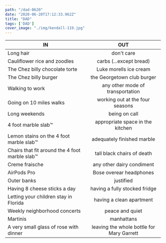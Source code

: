 ```yaml
---
path: "/dad-0620"
date: "2020-06-20T17:12:33.962Z"
title: "DAD"
tags: ['DAD']
cover_image: "./img/kendall-119.jpg"
---
```


| IN            | OUT           | 
| ------------- |:-------------:| 
Long hair | don't care
Cauliflower rice and zoodles | carbs (...except bread)
The Chez billy chocolate torte | Luke morells ice cream 
The Chez billy burger | the Georgetown club burger 
Walking to work | any other mode of transportation 
Going on 10 miles walks | working out at the four seasons 
Long weekends | being on call 
4 foot marble slab™️ | appropriate space in the kitchen 
Lemon stains on the 4 foot marble slab™️ | adequately finished marble
Chairs that fit around the 4 foot marble slab™️ | tall black chairs of death
Creme fraische | any other dairy condiment
AirPods Pro | Bose overear headphones
Outer banks | justified 
Having 8 cheese sticks a day | having a fully stocked fridge 
Letting your children stay in Florida | having a clean apartment
Weekly neighborhood concerts | peace and quiet 
Martinis | manhattans 
A very small glass of rose with dinner | leaving the whole bottle for Mary Garrett